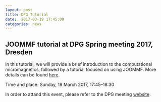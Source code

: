 ```yaml
---
layout: post
title: DPG Tutorial
date:  2017-03-19 17:45:00
categories: news
---
```


## JOOMMF tutorial at DPG Spring meeting 2017, Dresden

In this tutorial, we will provide a brief introduction to the computational micromagnetics, followed by a tutorial focused on using JOOMMF. More details can be found [here](http://www.dpg-verhandlungen.de/year/2017/conference/dresden/part/ma/session/1/contribution/3).

Time and place: Sunday, 19 March 2017, 17:45–18:30

In order to attand this event, please refer to the DPG meeting [website](http://dresden17.dpg-tagungen.de/).